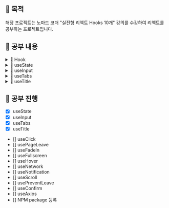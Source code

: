 ## 📢 목적

해당 프로젝트는 노마드 코더 "실전형 리액트 Hooks 10개" 강의를 수강하여 리액트를 공부하는 프로젝트입니다.

## 📢 공부 내용

<details markdown="1">

<summary>📑 Hook</summary>

### Hook이란?

함수 컴포넌트에서 React state와 Lifecycle 기능을 연동할 수 있게 해주는 함수 (버전 16.8부터 도입)

### Hook의 사용 규칙

- 최상위에서만 Hook 호출이 가능
- 리액트 함수 컴포넌트 내에서만 호출이 가능하며, 일반 자바스크립트 함수 안에서는 호출하면 안됨 (custom hook에서는 가능)

### Hook이 만들어진 이유

- 컴포넌트들 사이에서 상태 로직을 재사용하는 것의 어려움
- 복잡한 컴포넌트는 이해하기 어려움
- Class 컴포넌트는 인간과 기계 모두를 혼란스럽게 함

### 참고 사이트

[Hook 소개](https://ko.reactjs.org/docs/hooks-intro.html) <br>

</details>

<details markdown="2">

<summary>📑 useState</summary>

### useState란?

기존 class 컴포넌트에서 사용하던 this.state와 동일한 역할을 한다. <br>
state 변수와 state를 업데이트 하는 함수, 두 가지 쌍을 반환한다.
``` javascript
const [age, setAge] = useState(20);
```
위와 같은 표현은 구조 분해 할당이라고 한다.

- 함수
``` javascript
function App() {
  const [item, setItem] = useState(1);
  const incrementItem = () => setItem(item + 1);
  const decrementItem = () => setItem(item - 1);
  return (
    <div className="App">
      <h1>Hello {item}</h1>
      <h2>Start editing to see some magic happen!</h2>
      <button onClick={incrementItem}>Increment</button>
      <button onClick={decrementItem}>Decrement</button>
    </div>
  );
}
```

- 클래스
``` javascript
class App extends React.Component {
  state = {
    item: 1
  };

  render() {
    const { item } = this.state;
    return (
      <div className="App">
        <h1>Hello {item}</h1>
        <h2>Start editing to see some magic happen!</h2>
        <button onClick={this.incrementItem}>Increment</button>
        <button onClick={this.decrementItem}>Decrement</button>
      </div>
    );
  }

  incrementItem = () => {
    this.setState((state) => {
      return {
        item: state.item + 1
      };
    });
  };

  decrementItem = () => {
    this.setState((state) => {
      return {
        item: state.item + 1
      };
    });
  };
}
```

### 참고 사이트

[useState 가이드](https://ko.reactjs.org/docs/hooks-state.html) <br>

</details>

<details markdown="3">

<summary>📑 useInput</summary>

### useInput이란?

input 역활을 제어 하는 것

- 예시 - [useInput.js 참고](./useInput.js)
``` javascript
function App() {
	const maxLen = (value) => value.length < 10;
	const name = useInput("your name", maxLen);
	return (
	<div className="App">
		<h1>Hello</h1>
      	<input placeholder="Name" {...name} />
    </div>
  );
}
```

</details>

<details markdown="4">

<summary>📑 useTabs</summary>

### useTabs이란?

웹사이트에 메뉴 또는 무엇이든 간에 tab을 사용하기 매우 쉽게 만들어주는 것

- 예시 - [useTabs.js 참고](./useTabs.js)
``` javascript
const content = [
    {
        tab: "Section 1",
        content: "I'm the content of the Section 1"
    },
    {
        tab: "Section 2",
        content: "I'm the content of the Section 2"
    }
];

function App() {
    const { currnetItem, changeItem } = useTabs(0, content);
    return (
        <div className="App">
            <h1>Hello</h1>
            {content.map((section, index) => (
                <button key={index} onClick={() => changeItem(index)}>
                    {section.tab}
                </button>
            ))}
            <div>{currnetItem.content}</div>
        </div>
    );
}
```

</details>

<details markdown="5">

<summary>📑 useTitle</summary>

### useTitle이란?

react document의 title을 몇개의 hoots와 함께 바꾸는 것

- 예시 - [useTitle.js 참고](./useTitle.js)
``` javascript
function App() {
    const titleUpdater = useTitle("Loading...");
    setTimeout(() => titleUpdater("home"), 5000);
    return (
        <div className="App">
            <h1>Hello</h1>
        </div>
    );
}
```

</details>

## 📢 공부 진행

- [X] useState
- [X] useInput
- [x] useTabs
- [X] useTitle
- [] useClick
- [] usePageLeave
- [] useFadeIn
- [] useFullscreen
- [] useHover
- [] useNetwork
- [] useNotification
- [] useScroll
- [] usePreventLeave
- [] useConfirm
- [] useAxios
- [] NPM package 등록